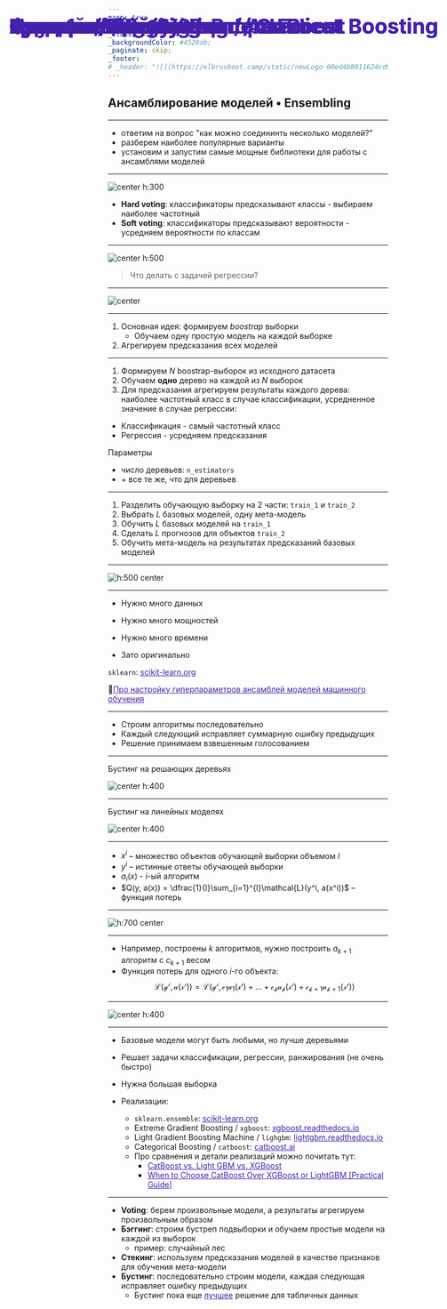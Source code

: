 ```yaml
---
marp: true
# Define title slide
_class: invert
_backgroundColor: #4520ab;
_paginate: skip;
_footer: 
# _header: "![](https://elbrusboot.camp/static/newLogo-00ed4b8011624cd94aa1812d35f25088.svg)"
---
```



<style>
img[alt~="center"] {
  display: block;
  margin: 0 auto;
}
h1 {
  position: absolute;
  left: 50px;
  top: 15px;
  right: 80px;
  height: 70px;
  line-height: 70px;
  margin-bottom: 20px;
  color: #4520ab;
  font-size: 28pt

}
a {
  color: #4520ab;
}
</style>

# Фаза 1 • Неделя 3 • Вторник


## Ансамблирование моделей • Ensembling

---
<!--- backgroundColor: white --->
<!--- paginate: true --->
<!--- header: "![](aux/Elbrus-bootcamp-RU.png)" --->

<style>
header {
    height: 675px;
    right: 20px;
    /* margin-bottom: 80px; */
}
header img {
    height: 60px;
    float: right;
 }
</style>




# Сегодня

* ответим на вопрос "как можно соедининть несколько моделей?"
* разберем наиболее популярные варианты
* установим и запустим самые мощные библиотеки для работы с ансамблями моделей

---
<!-- _footer: 📝 [Hands-On Machine Learning with Scikit-Learn and TensorFlow: Concepts, Tools, and Techniques to Build Intelligent Systems](https://www.amazon.com/dp/1491962291) -->

# Голосование / Voting

![center h:300](https://miro.medium.com/max/1400/1*I7NsQXwyR36XK62s1iDNzQ.png)

* __Hard voting__: классификаторы предсказывают классы - выбираем наиболее частотный
* __Soft voting__: классификаторы предсказывают вероятности - усредняем вероятности по классам 

---
<!-- _footer: 📝 [Hands-On Machine Learning with Scikit-Learn and TensorFlow: Concepts, Tools, and Techniques to Build Intelligent Systems](https://www.amazon.com/dp/1491962291) -->

# Голосование / Voting

![center h:500](https://miro.medium.com/max/1400/1*I7NsQXwyR36XK62s1iDNzQ.png)

> Что делать с задачей регрессии? 


---

# Бутстреп / Bootstrap

![center](https://miro.medium.com/max/1400/1*iH5w0MBdiOlxDOCX6nmqqw.png)

---

# Бэггинг / Bagging

1. Основная идея: формируем _boostrap_ выборки
    - Обучаем одну простую модель на каждой выборке
2. Агрегируем предсказания всех моделей


---
<!-- _footer: 🐍[`sklearn.ensemble`: scikit-learn.org](https://scikit-learn.org/stable/modules/ensemble.html#forests-of-randomized-trees) -->
# Случайный лес / Random Forest 


1. Формируем _N_ boostrap-выборок из исходного датасета
2. Обучаем __одно__ дерево на каждой из _N_ выборок
3. Для предсказания агрегируем результаты каждого дерева: наиболее частотный класс в случае классификации, усредненное значение в случае регрессии: 
  * Классификация - самый частотный класс
  * Регрессия - усредняем предсказания


Параметры
- число деревьев: `n_estimators`
- \+ все те же, что для деревьев



--- 
# Стекинг / Stacking 

1. Разделить обучающую выборку на 2 части: `train_1` и `train_2`
2. Выбрать _L_ базовых моделей, одну мета-модель
3. Обучить _L_ базовых моделей на `train_1` 
4. Сделать _L_ прогнозов для объектов `train_2` 
5. Обучить мета-модель на результатах предсказаний базовых моделей

---
# Стекинг / Stacking

![h:500 center](https://i.ibb.co/tJD25sQ/stacking.png) 

---
# Стекинг / Stacking

- Нужно много данных
- Нужно много мощностей 
- Нужно много времени

- Зато оригинально

`sklearn`: [scikit-learn.org](https://scikit-learn.org/stable/modules/generated/sklearn.ensemble.StackingRegressor.html)

📝[Про настройку гиперпараметров ансамблей моделей машинного обучения](https://habr.com/ru/post/672486/)

---
# Бустинг / Boosting

- Строим алгоритмы последовательно
- Каждый следующий исправляет суммарную ошибку предыдущих
- Решение принимаем взвешенным голосованием

---
# Адаптивный бустинг / AdaBoost

Бустинг на решающих деревьях

![center h:400](https://lambda-it.ru/media/editor/bos_20190327103839388149.jpg)

---
# Адаптивный бустинг / AdaBoost

Бустинг на линейных моделях

![center h:400](https://ars.els-cdn.com/content/image/3-s2.0-B9780128177365000090-f09-18-9780128177365.jpg)


---
# Градиентный бустинг / Gradient Boosting

- $x^i$ – множество объектов обучающей выборки объемом $l$
- $y^i$ – истинные ответы обучающей выборки
- $a_i(x)$ - $i$-ый алгоритм  
- $Q(y, a(x)) = \dfrac{1}{l}\sum_{i=1}^{l}\mathcal{L}(y^i, a(x^i))$ – функция потерь


---
![h:700 center](https://amueller.github.io/ml-training-intro/slides/images/grad_boost_regression_steps.png)

---
# Градиентный бустинг / Gradient Boosting

- Например, построены $k$ алгоритмов, нужно построить $a_{k+1}$ алгоритм c $c_{k+1}$ весом
- Функция потерь для одного $i$-го объекта: 
$$
\mathcal{L(y^i, a(x^i)) = \mathcal{L}(y^i, c_1 a_1(x^i) + \dots + c_{k}a_{k}(x^i) + {c_{k+1}a_{k+1}(x^i)}})
$$

---
<!-- _footer: 📝 [Gradient boosting: Distance to target](https://explained.ai/gradient-boosting/L2-loss.html) -->

# Градиентный бустинг / Gradient Boosting

![center h:400](https://explained.ai/gradient-boosting/images/golf-dir-vector.png)


---
# Градиентный бустинг / Gradient Boosting

- Базовые модели могут быть любыми, но лучше деревьями
- Решает задачи классификации, регрессии, ранжирования (не очень быстро)
- Нужна большая выборка
- Реализации: 


  - `sklearn.ensemble`: [scikit-learn.org](https://scikit-learn.org/stable/auto_examples/ensemble/plot_gradient_boosting_regression.html) 
  - Extreme Gradient Boosting / `xgboost`: [xgboost.readthedocs.io](https://xgboost.readthedocs.io/) 
  - Light Gradient Boosting Machine / `lighgbm`: [lightgbm.readthedocs.io](https://lightgbm.readthedocs.io/en/latest/)
  - Categorical Boosting / `catboost`: [catboost.ai](https://catboost.ai/)
  - Про сравнения и детали реализаций можно почитать тут: 
    * [CatBoost vs. Light GBM vs. XGBoost](https://towardsdatascience.com/catboost-vs-light-gbm-vs-xgboost-5f93620723db)
    * [When to Choose CatBoost Over XGBoost or LightGBM [Practical Guide]](https://neptune.ai/blog/when-to-choose-catboost-over-xgboost-or-lightgbm)


---

# Итоги

- **Voting**: берем произвольные модели, а результаты агрегируем произвольным образом
- **Бэггинг**: строим бустреп подвыборки и обучаем простые модели на каждой из выборок 
  - пример: случайный лес
- **Стекинг**: используем предсказания моделей в качестве признаков для обучения мета-модели
- **Бустинг**: последовательно строим модели, каждая следующая исправляет ошибку предыдущих
  - Бустинг пока еще [лучшее](https://arxiv.org/pdf/2110.01889.pdf) решение для табличных данных